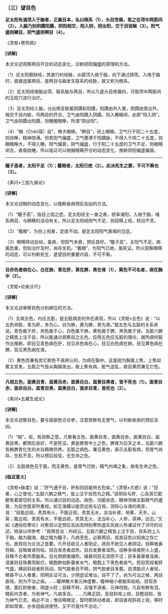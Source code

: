 ### （三）望目色

**足太阳有通项入于脑者，正属目本，名曰眼系（1），头目苦痛，取之在项中两筋间（2）。入脑乃别阴蹻阳蹻，阴阳相交，阳入阴，阴出阳，交于目锐眦（3）。阳气盛则瞋目，阴气盛则瞑目（4）。**

​《灵枢•寒热病》

**[讲解]**

本文论述观察两目开合的动态变化，诊断阴阳偏盛的原理和方法。

（1）足太阳膀胱经，其直行的经脉，从巅顶入络于脑，向下通过颈项。入络于脑时，直接连属两目，是两目与脑发生联系的经脉，故又称为眼系。

（2）足太阳经络脑出项，联系脑与两目，所以凡是头目疼痛的，可取项中两筋间的玉枕穴进行治疗。

（3）足太阳经入脑，分出两支联属阴蹻和阳蹻，阳蹻由外入里，阴蹻由里出外，相交于目内眦，司两目的开合。卫气由阳蹻入阴蹻，则入睡眼闭，此即“阳入阴”。卫气由阴蹻出阳蹻，则睡醒眼睁，所谓“阴出阳”。

（4）“瞋（Chēn琛）目”，睁大眼睛。“瞑目”，闭上眼睛。卫气行于阳二十五度，则目睁，精神饱满。但若阳气偏盛，卫气壅滞于阳蹻脉，不得入于阴二十五度，则眼睛睁大，不得入睡。阳气偏衰，阴气偏盛，行于阳二十五度的卫气不足，则眼睛闭合，昏昏欲睡。所以临证可以根据眼睛开合的动态变化，推断阴阳偏盛偏衰。

* * *

**瞳子高者，太阳不足（1）；戴眼者，太阳已绝（2）。此决死生之要，不可不察也（3）。**

​《素问•三部九候论》

**[讲解]**

本文论述眼的动态变化，以推断疾病预后吉凶的方法。

（1）“瞳子高”，指目上视之症。足太阳经主一身之表，统率诸阳，入络于脑，维系两目，与眼睛的活动有关。所以足太阳经阳气不足，则目睛上视，转动不灵。

（2）“戴眼”，为目上视甚，定直不动。是足太阳阳气衰竭的见症。

（3）眼睛转动自如，虽病，但阳气未衰，预后良好。“瞳子高”，主阳气不足，病属危重，但如治疗及时，尚存生机。“戴眼”，为阳气已绝，属死证。所以观察眼睛的动态，可以判断死生，是望目的重要内容，不可不察。

* * *

**目赤色者病在心，白在肺，青在肝，黄在脾，黑在肾（1），黄色不可名者，病在胸中（2）。**

​《灵枢•论疾诊尺》

**[讲解]**

本文论述审察目色分别病位的方法。

（1）主病五色，内应五脏，是五脏病变的外在表现，所以《灵枢•五色》说：“以五色命脏，青为肝，赤为心，白为肺，黄为脾，黑为肾。”就五色与五脏的关系来说，青色属于肝，赤色属于心，白色属于肺，黄色属于脾，黑色属于肾。五脏六腑之精皆上注于目，所以能通过观察目之五色，应用五色应五脏的理论，就所病何脏作出推断。即目见青色病在肝，目见赤色病在心，目见白色病在肺，目见黄色病在脾，目见黑色病在肾。

（2）黄色而兼有其它颜色不易辨认的，为病在胸中。这是因为胸属上焦，上焦如雾主宣发，五脏之气皆从胸膈发出，故上焦有病，脏气逆乱，故目黄而兼见它色。

* * *

**凡相五色，面黄目青，面黄目赤，面黄目白，面黄目黑者，皆不死也（1）。面青目赤，面赤目白，面青目黑，面黑目白，面赤目青，皆死也（2）。**

​《素问•五藏生成论》

**[讲解]**

本文论述察目色，要与面部色诊合参，注意观察有无胃气，以判断疾病的预后吉凶。

（1）“相”，视，有视察之意。凡察看五色，面黄目青，面黄目赤，面黄目白，面黄目黑，都预后良好，不是死证。黄是脾胃中土之色，脾胃为后天之本，五脏六腑皆赖脾胃化生的水谷精微供养。五脏之病色，兼见黄色，表示五脏有病，但胃气尚存，生机不息，所以预后较佳，无生命之危。

（2）五脏病色见于面，而无黄色，是胃气已败，精气内竭之象，故有生命之危。

**[临证意义]**

《灵枢•脉度》说：“肝气通于目，肝和则目能辨五色矣。”《灵枢•大惑》说：“目者，心之使也。”五脏六腑之精气，皆上注于目而为之精。”说明目与肝、心及其它脏腑有着密切的关系。所以通过目的动态、病色、功能状态、眼神测候五脏精气的盛衰，为后世医家所重视。如王海藏以能否远视与近视，测知心与肾的病变，说：“目能远视，责其有火，不能近视，责其无水，法当补肾，地黄，天冬，山萸；能近视，责其有水，不能远视，责其无火，法当补心，人参，茯神，远志。”又如《通俗伤寒论》对察目以定预后吉凶及辨别寒热虚实风痰火热诸证作了详尽的论述，特录以供参考：“观两目法：内经云，五脏六腑之精皆上注于目，目系则上入于脑，脑为髓海，髓之精为瞳子。凡病至危，必察两目，视其目色以知病之存亡也，故观目为诊法之首要。凡开目欲见人者阳证，闭目不欲见人者阴证。目瞑者鼻将衄，目暗者肾将枯。目白发赤者血热，目白发黄者湿热。目眵多结者肝火上盛，目睛不合者热蒸脑系。目光炯炯者燥热，燥甚则目无泪而干涩；目多昏蒙者湿病，湿甚则目珠黄而眦烂。眼胞肿如卧蚕者水气，眼胞上下黑色者痰气。怒目而视者肝气盛，横目斜视者肝风动。阳气脱者目不明，阴气脱者目多瞀。目清能识人者轻，睛昏不认人者重，阳明实证可治，少阴虚证难治，目不了了，尚为可治之候，两目直视，则为不治之疾。……瞳神散大者元神虚散，瞳神缩小者脑系枯结。目现赤缕，面红娇艳者，阴虚火旺；目睛不转，舌强不语者，元神将脱。凡目有眵有泪，精彩内含者，为有神气，凡病多吉。……凡睛正园，及目斜视上视，目瞪目陷，皆为神气已去，病必不治；惟目睛微定，暂时即转动者痰，即目直视斜视上视，移时即如常者，亦多因痰闭使然，又不可竟作不治论。”

